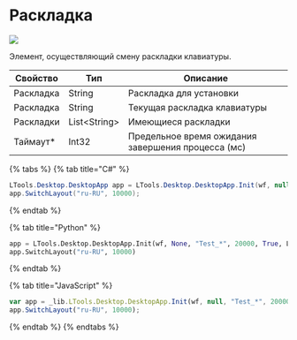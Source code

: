 # Раскладка

![](../../resources/basic/desktop/image-(83).png)

Элемент, осуществляющий смену раскладки клавиатуры.

| Свойство  | Тип           | Описание                                           |
| --------- | ------------- | -------------------------------------------------- |
| Раскладка | String        | Раскладка для установки                            |
| Раскладка | String        | Текущая раскладка клавиатуры                       |
| Раскладки | List\<String> | Имеющиеся раскладки                                |
| Таймаут\* | Int32         | Предельное время ожидания завершения процесса (мс) |

{% tabs %}
{% tab title="C#" %}
```csharp
LTools.Desktop.DesktopApp app = LTools.Desktop.DesktopApp.Init(wf, null, "Test_*", 20000, true, LTools.Desktop.Model.DesktopTypes.UIAUTOMATION);
app.SwitchLayout("ru-RU", 10000);
```
{% endtab %}

{% tab title="Python" %}
```python
app = LTools.Desktop.DesktopApp.Init(wf, None, "Test_*", 20000, True, LTools.Desktop.Model.DesktopTypes.UIAUTOMATION)
app.SwitchLayout("ru-RU", 10000)
```
{% endtab %}

{% tab title="JavaScript" %}
```javascript
var app = _lib.LTools.Desktop.DesktopApp.Init(wf, null, "Test_*", 20000, true, _lib.LTools.Desktop.Model.DesktopTypes.UIAUTOMATION);
app.SwitchLayout("ru-RU", 10000);
```
{% endtab %}
{% endtabs %}

